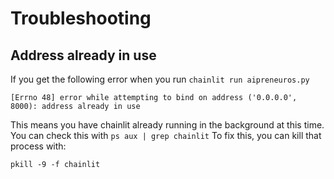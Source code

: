 
# Troubleshooting

## Address already in use

If you get the following error when you run `chainlit run aipreneuros.py`
```
[Errno 48] error while attempting to bind on address ('0.0.0.0', 8000): address already in use
```

This means you have chainlit already running in the background at this time. You can check this with `ps aux | grep chainlit` To fix this, you can kill that process with:
```
pkill -9 -f chainlit
```
